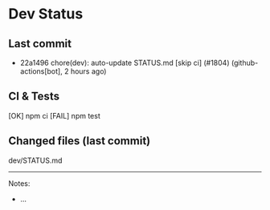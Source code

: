 # Dev Status

## Last commit
- 22a1496 chore(dev): auto-update STATUS.md [skip ci] (#1804) (github-actions[bot], 2 hours ago)
## CI & Tests
[OK] npm ci
[FAIL] npm test

## Changed files (last commit)
dev/STATUS.md

---
Notes:
- ...
